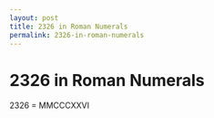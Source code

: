 ```yaml
---
layout: post
title: 2326 in Roman Numerals
permalink: 2326-in-roman-numerals
---
```


# 2326 in Roman Numerals

2326 = MMCCCXXVI
